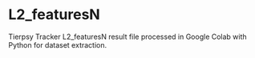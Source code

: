 # L2_featuresN
Tierpsy Tracker L2_featuresN result file processed in Google Colab with Python for dataset extraction.
